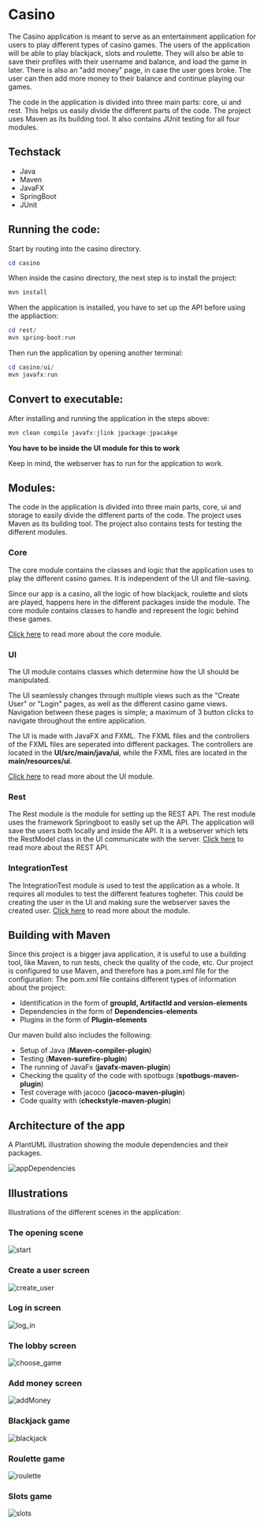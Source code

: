 # Casino

The Casino application is meant to serve as an entertainment application for users to play different types of casino games.
The users of the application will be able to play blackjack, slots and roulette.
They will also be able to save their profiles with their username and balance, and load the game in later.
There is also an "add money" page, in case the user goes broke. The user can then add more money to their balance and continue playing our games.

The code in the application is divided into three main parts:
core, ui and rest. This helps us easily divide the different parts of the code. The project uses Maven as its building tool.
It also contains JUnit testing for all four modules.

## Techstack

- Java
- Maven
- JavaFX
- SpringBoot
- JUnit

## Running the code:

Start by routing into the casino directory.

```powershell
cd casino
```

When inside the casino directory, the next step is to install the project:

```powershell
mvn install
```

When the application is installed, you have to set up the API before using the appliaction:

```powershell
cd rest/
mvn spring-boot:run
```

Then run the application by opening another terminal:

```powershell
cd casino/ui/
mvn javafx:run
```

## Convert to executable:

After installing and running the application in the steps above:

```powershell
mvn clean compile javafx:jlink jpackage:jpacakge
```

**You have to be inside the UI module for this to work**

Keep in mind, the webserver has to run for the applcation to work.

## Modules:

The code in the application is divided into three main parts, core, ui and storage to easily divide the different parts of the code. The project uses Maven as its building tool. The project also contains tests for testing the different modules.

### Core

The core module contains the classes and logic that the application uses to
play the different casino games. It is independent of the UI and file-saving.

Since our app is a casino, all the logic of how blackjack, roulette and slots are played,
happens here in the different packages inside the module.
The core module contains classes to handle and represent the logic behind these games.

[Click here](casino/core/src/main/java) to read more about the core module.

### UI

The UI module contains classes which determine how the UI should be manipulated.

The UI seamlessly changes through multiple views such as the "Create User" or "Login" pages,
as well as the different casino game views. Navigation between these pages is simple; a maximum of 3
button clicks to navigate throughout the entire application.

The UI is made with JavaFX and FXML. The FXML files and the controllers of
the FXML files are seperated into different packages.
The controllers are located in the **UI/src/main/java/ui**,
while the FXML files are located in the **main/resources/ui**.

[Click here](https://gitlab.stud.idi.ntnu.no/it1901/groups-2021/gr2124/gr2124/-/tree/RestModel/casino/ui/src/main/java) to read more about the UI module.

### Rest

The Rest module is the module for setting up the REST API.
The rest module uses the framework Springboot to easily set up the API.
The application will save the users both locally and inside the API.
It is a webserver which lets the RestModel class in the UI communicate with the server.
[Click here](https://gitlab.stud.idi.ntnu.no/it1901/groups-2021/gr2124/gr2124/-/tree/RestModel/casino/rest/src/main) to read more about the REST API.

### IntegrationTest

The IntegrationTest module is used to test the application as a whole. It requires all modules to test the different features togheter. This could be creating the user in the UI and making sure the webserver saves the created user. [Click here](https://gitlab.stud.idi.ntnu.no/it1901/groups-2021/gr2124/gr2124/-/tree/main/casino/integrationTest/src/test/java) to read more about the module.

## Building with Maven

Since this project is a bigger java application, it is useful to use a building tool,
like Maven, to run tests, check the quality of the code, etc.
Our project is configured to use Maven, and therefore has a pom.xml file for the configuration:
The pom.xml file contains different types of information about the project:

- Identification in the form of **groupId, ArtifactId and version-elements**
- Dependencies in the form of **Dependencies-elements**
- Plugins in the form of **Plugin-elements**

Our maven build also includes the following:

- Setup of Java (**Maven-compiler-plugin**)
- Testing (**Maven-surefire-plugin**)
- The running of JavaFx (**javafx-maven-plugin**)
- Checking the quality of the code with spotbugs (**spotbugs-maven-plugin**)
- Test coverage with jacoco (**jacoco-maven-plugin**)
- Code quality with (**checkstyle-maven-plugin**)

## Architecture of the app

A PlantUML illustration showing the module dependencies and their packages.

![appDependencies](docs/Images/DiagramForModules.png)

## Illustrations

Illustrations of the different scenes in the application:

### The opening scene

![start](docs/Images/MainMenu.png)

### Create a user screen

![create_user](docs/Images/CreateUser.png)

### Log in screen

![log_in](docs/Images/LogIn.png)

### The lobby screen

![choose_game](docs/Images/Lobby.png)

### Add money screen

![addMoney](docs/Images/AddMoney.png)

### Blackjack game

![blackjack](docs/Images/Blackjack.png)

### Roulette game

![roulette](docs/Images/Roulette.png)

### Slots game

![slots](docs/Images/Slots.png)
